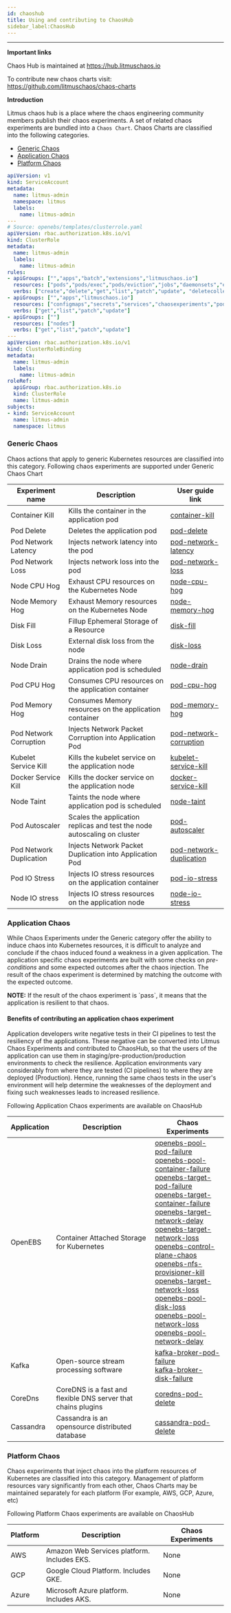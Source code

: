 ```yaml
---
id: chaoshub 
title: Using and contributing to ChaosHub
sidebar_label:ChaosHub 
---
```

------


**Important links**

Chaos Hub is maintained at https://hub.litmuschaos.io

To contribute new chaos charts visit: https://github.com/litmuschaos/chaos-charts

**Introduction**

Litmus chaos hub is a place where the chaos engineering community members publish their chaos experiments. A set of related chaos experiments are bundled into a `Chaos Chart`. Chaos Charts are classified into the following categories.

- [Generic Chaos](#generic-chaos)
- [Application Chaos](#application-chaos)
- [Platform Chaos](#platform-chaos)

[embedmd]:# (https://litmuschaos.github.io/litmus/litmus-admin-rbac.yaml)
```yaml
apiVersion: v1
kind: ServiceAccount
metadata:
  name: litmus-admin
  namespace: litmus
  labels:
    name: litmus-admin
---
# Source: openebs/templates/clusterrole.yaml
apiVersion: rbac.authorization.k8s.io/v1
kind: ClusterRole
metadata:
  name: litmus-admin
  labels:
    name: litmus-admin
rules:
- apiGroups: ["","apps","batch","extensions","litmuschaos.io"]
  resources: ["pods","pods/exec","pods/eviction","jobs","daemonsets","events","chaosresults","chaosengines"]
  verbs: ["create","delete","get","list","patch","update", "deletecollection"]
- apiGroups: ["","apps","litmuschaos.io"]
  resources: ["configmaps","secrets","services","chaosexperiments","pods/log","replicasets","deployments","statefulsets","services"]
  verbs: ["get","list","patch","update"]
- apiGroups: [""]
  resources: ["nodes"]
  verbs: ["get","list","patch","update"]
---
apiVersion: rbac.authorization.k8s.io/v1
kind: ClusterRoleBinding
metadata:
  name: litmus-admin
  labels:
    name: litmus-admin
roleRef:
  apiGroup: rbac.authorization.k8s.io
  kind: ClusterRole
  name: litmus-admin
subjects:
- kind: ServiceAccount
  name: litmus-admin
  namespace: litmus

```


### Generic Chaos 

Chaos actions that apply to generic Kubernetes resources are classified into this category. Following chaos experiments are supported under Generic Chaos Chart

| Experiment name | Description                               | User guide link                                         |
| ----------- | ----------------------------------------- | --------------------------------------------------------- |
| Container Kill | Kills the container in the application pod | [container-kill](container-kill.md)|
| Pod Delete | Deletes the application pod | [pod-delete](pod-delete.md) |
| Pod Network Latency | Injects network latency into the pod | [pod-network-latency](pod-network-latency.md) |
| Pod Network Loss | Injects network loss into the pod | [pod-network-loss](pod-network-loss.md) |
| Node CPU Hog | Exhaust CPU resources on the Kubernetes Node | [node-cpu-hog](node-cpu-hog.md) |
| Node Memory Hog | Exhaust Memory resources on the Kubernetes Node | [node-memory-hog](node-memory-hog.md) |
| Disk Fill | Fillup Ephemeral Storage of a Resource | [disk-fill](disk-fill.md) |
| Disk Loss | External disk loss from the node | [disk-loss](disk-loss.md)|
| Node Drain| Drains the node where application pod is scheduled | [node-drain](node-drain.md) |
| Pod CPU Hog | Consumes CPU resources on the application container | [pod-cpu-hog](pod-cpu-hog.md) |
| Pod Memory Hog | Consumes Memory resources on the application container | [pod-memory-hog](pod-memory-hog.md) |
| Pod Network Corruption | Injects Network Packet Corruption into Application Pod |[pod-network-corruption](pod-network-corruption.md) |
| Kubelet Service Kill | Kills the kubelet service on the application node |[kubelet-service-kill](kubelet-service-kill.md) |
| Docker Service Kill | Kills the docker service on the application node |[docker-service-kill](docker-service-kill.md) |
| Node Taint| Taints the node where application pod is scheduled | [node-taint](node-taint.md) |
| Pod Autoscaler| Scales the application replicas and test the node autoscaling on cluster | [pod-autoscaler](pod-autoscaler.md) |
| Pod Network Duplication | Injects Network Packet Duplication into Application Pod |[pod-network-duplication](pod-network-duplication.md) |
| Pod IO Stress | Injects IO stress resources on the application container | [pod-io-stress](pod-io-stress.md) |
| Node IO stress| Injects IO stress resources on the application node |[node-io-stress](node-io-stress.md) |

### Application Chaos

While Chaos Experiments under the Generic category offer the ability to induce chaos into Kubernetes resources, it is difficult to analyze and conclude if the chaos induced found a weakness in a given application. The application specific chaos experiments are built with some checks on *pre-conditions* and some expected outcomes after the chaos injection. The result of the chaos experiment is determined by matching the outcome with the expected outcome. 

<div class="danger">
<strong>NOTE:</strong> If the result of the chaos experiment is `pass`, it means that the application is resilient to that chaos.
</div>


#### Benefits of contributing an application chaos experiment

Application developers write negative tests in their CI pipelines to test the resiliency of the applications. These negative can be converted into Litmus Chaos Experiments and contributed to ChaosHub, so that the users of the application can use them in staging/pre-production/production environments to check the resilience. Application environments vary considerably from where they are tested (CI pipelines) to where they are deployed (Production). Hence, running the same chaos tests in the user's environment will help determine the weaknesses of the deployment and fixing such weaknesses leads to increased resilience. 



Following Application Chaos experiments are available on ChaosHub



| Application | Description                               | Chaos Experiments                                         |
| ----------- | ----------------------------------------- | --------------------------------------------------------- |
| OpenEBS     | Container Attached Storage for Kubernetes | [openebs-pool-pod-failure](openebs-pool-pod-failure.md)<br>[openebs-pool-container-failure](openebs-pool-container-failure.md)<br>[openebs-target-pod-failure](openebs-target-pod-failure.md)<br>[openebs-target-container-failure](openebs-target-container-failure.md)<br>[openebs-target-network-delay](openebs-target-network-delay.md)<br>[openebs-target-network-loss](openebs-target-network-loss.md) <br>[openebs-control-plane-chaos](openebs-control-plane-chaos.md) <br>[openebs-nfs-provisioner-kill](openebs-nfs-provisioner-kill.md) <br>[openebs-target-network-loss](openebs-target-network-loss.md) <br>[openebs-pool-disk-loss](openebs-pool-disk-loss.md) <br>[openebs-pool-network-loss](openebs-pool-network-loss.md) <br>[openebs-pool-network-delay](openebs-pool-network-delay.md)|
| Kafka  | Open-source stream processing software     |  [kafka-broker-pod-failure](kafka-broker-pod-failure.md)<br>[kafka-broker-disk-failure](kafka-broker-disk-failure.md)<br>                                                        | 
| CoreDns | CoreDNS is a fast and flexible DNS server that chains plugins | [coredns-pod-delete](coredns-pod-delete.md)| 
| Cassandra | Cassandra is an opensource distributed database | [cassandra-pod-delete](cassandra-pod-delete.md)|                                               

### Platform Chaos

Chaos experiments that inject chaos into the platform resources of Kubernetes are classified into this category. Management of platform resources vary significantly from each other, Chaos Charts may be maintained separately for each platform (For example, AWS, GCP, Azure, etc)

Following Platform Chaos experiments are available on ChaosHub



| Platform | Description                                 | Chaos Experiments |
| -------- | ------------------------------------------- | ----------------- |
| AWS      | Amazon Web Services platform. Includes EKS. | None              |
| GCP      | Google Cloud Platform. Includes GKE.        | None              |
| Azure    | Microsoft Azure platform. Includes AKS.     | None              |


